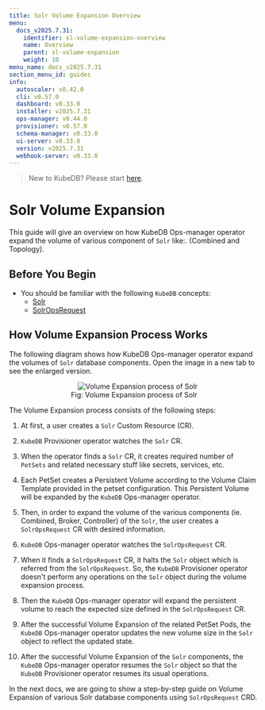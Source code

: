 ```yaml
---
title: Solr Volume Expansion Overview
menu:
  docs_v2025.7.31:
    identifier: sl-volume-expansion-overview
    name: Overview
    parent: sl-volume-expansion
    weight: 10
menu_name: docs_v2025.7.31
section_menu_id: guides
info:
  autoscaler: v0.42.0
  cli: v0.57.0
  dashboard: v0.33.0
  installer: v2025.7.31
  ops-manager: v0.44.0
  provisioner: v0.57.0
  schema-manager: v0.33.0
  ui-server: v0.33.0
  version: v2025.7.31
  webhook-server: v0.33.0
---
```


> New to KubeDB? Please start [here](/docs/v2025.7.31/README).

# Solr Volume Expansion

This guide will give an overview on how KubeDB Ops-manager operator expand the volume of various component of `Solr` like:. (Combined and Topology).

## Before You Begin

- You should be familiar with the following `KubeDB` concepts:
    - [Solr](/docs/v2025.7.31/guides/solr/concepts/solr)
    - [SolrOpsRequest](/docs/v2025.7.31/guides/solr/concepts/solropsrequests)

## How Volume Expansion Process Works

The following diagram shows how KubeDB Ops-manager operator expand the volumes of `Solr` database components. Open the image in a new tab to see the enlarged version.

<figure align="center">
  <img alt="Volume Expansion process of Solr" src="/docs/v2025.7.31/images/day-2-operation/solr/volume-expansion.svg">
<figcaption align="center">Fig: Volume Expansion process of Solr</figcaption>
</figure>

The Volume Expansion process consists of the following steps:

1. At first, a user creates a `Solr` Custom Resource (CR).

2. `KubeDB` Provisioner  operator watches the `Solr` CR.

3. When the operator finds a `Solr` CR, it creates required number of `PetSets` and related necessary stuff like secrets, services, etc.

4. Each PetSet creates a Persistent Volume according to the Volume Claim Template provided in the petset configuration. This Persistent Volume will be expanded by the `KubeDB` Ops-manager operator.

5. Then, in order to expand the volume of the various components (ie. Combined, Broker, Controller) of the `Solr`, the user creates a `SolrOpsRequest` CR with desired information.

6. `KubeDB` Ops-manager operator watches the `SolrOpsRequest` CR.

7. When it finds a `SolrOpsRequest` CR, it halts the `Solr` object which is referred from the `SolrOpsRequest`. So, the `KubeDB` Provisioner  operator doesn't perform any operations on the `Solr` object during the volume expansion process.

8. Then the `KubeDB` Ops-manager operator will expand the persistent volume to reach the expected size defined in the `SolrOpsRequest` CR.

9. After the successful Volume Expansion of the related PetSet Pods, the `KubeDB` Ops-manager operator updates the new volume size in the `Solr` object to reflect the updated state.

10. After the successful Volume Expansion of the `Solr` components, the `KubeDB` Ops-manager operator resumes the `Solr` object so that the `KubeDB` Provisioner  operator resumes its usual operations.

In the next docs, we are going to show a step-by-step guide on Volume Expansion of various Solr database components using `SolrOpsRequest` CRD.
